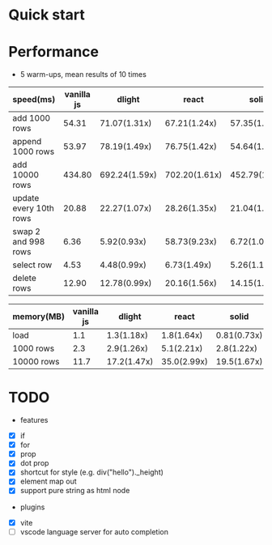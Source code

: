 
# Quick start

# Performance
* 5 warm-ups, mean results of 10 times

| speed(ms)              | vanilla js | dlight        | react         | solid         |
|------------------------|------------|---------------|---------------|---------------|
| add 1000 rows          | 54.31      | 71.07(1.31x)  | 67.21(1.24x)  | 57.35(1.06x)  |
| append 1000 rows       | 53.97      | 78.19(1.49x)  | 76.75(1.42x)  | 54.64(1.01x)  |
| add 10000 rows         | 434.80     | 692.24(1.59x) | 702.20(1.61x) | 452.79(1.04x) |
| update every 10th rows | 20.88      | 22.27(1.07x)  | 28.26(1.35x)  | 21.04(1.01x)  |
| swap 2 and 998 rows    | 6.36       | 5.92(0.93x)   | 58.73(9.23x)  | 6.72(1.05x)   |
| select row             | 4.53       | 4.48(0.99x)   | 6.73(1.49x)   | 5.26(1.16x)   |         
| delete rows            | 12.90      | 12.78(0.99x)  | 20.16(1.56x)  | 14.15(1.2x)   |

| memory(MB) | vanilla js | dlight      | react       | solid       |
|------------|------------|-------------|-------------|-------------|
| load       | 1.1        | 1.3(1.18x)  | 1.8(1.64x)  | 0.81(0.73x) |
| 1000 rows  | 2.3        | 2.9(1.26x)  | 5.1(2.21x)  | 2.8(1.22x)  |
| 10000 rows | 11.7       | 17.2(1.47x) | 35.0(2.99x) | 19.5(1.67x) |


# TODO
* features
- [x] if
- [x] for
- [x] prop
- [x] dot prop
- [x] shortcut for style (e.g. div("hello")._height)
- [x] element map out
- [x] support pure string as html node
* plugins
- [x] vite
- [ ] vscode language server for auto completion
